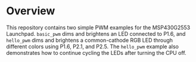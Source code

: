 # Overview

This repository contains two simple PWM examples for the MSP430G2553 Launchpad. `basic_pwm` dims and brightens an LED connected to P1.6, and `hello_pwm` dims and brightens a common-cathode RGB LED through different colors using P1.6, P2.1, and P2.5. The `hello_pwm` example also demonstrates how to continue cycling the LEDs after turning the CPU off.
